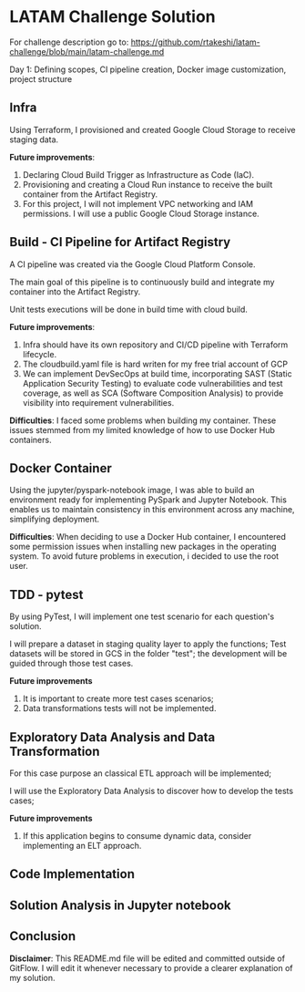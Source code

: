 # LATAM Challenge Solution

For challenge description go to: https://github.com/rtakeshi/latam-challenge/blob/main/latam-challenge.md

Day 1:  Defining scopes, CI pipeline creation, Docker image customization, project structure


## Infra

Using Terraform, I provisioned and created Google Cloud Storage to receive staging data.

**Future improvements**:

1. Declaring Cloud Build Trigger as Infrastructure as Code (IaC).
2. Provisioning and creating a Cloud Run instance to receive the built container from the Artifact Registry.
3. For this project, I will not implement VPC networking and IAM permissions. I will use a public Google Cloud Storage instance.

## Build - CI Pipeline for Artifact Registry


A CI pipeline was created via the Google Cloud Platform Console.

The main goal of this pipeline is to continuously build and integrate my container into the Artifact Registry.

Unit tests executions will be done in build time with cloud build.


**Future improvements**:

1. Infra should have its own repository and CI/CD pipeline with Terraform lifecycle.
2. The cloudbuild.yaml file is hard writen for my free trial account of GCP
3. We can implement DevSecOps at build time, incorporating SAST (Static Application Security Testing) to evaluate code vulnerabilities and test coverage, as well as SCA (Software Composition Analysis) to provide visibility into requirement vulnerabilities.

**Difficulties**: I faced some problems when building my container. These issues stemmed from my limited knowledge of how to use Docker Hub containers.

## Docker Container

Using the jupyter/pyspark-notebook image, I was able to build an environment ready for implementing PySpark and Jupyter Notebook. This enables us to maintain consistency in this environment across any machine, simplifying deployment.

**Difficulties**: When deciding to use a Docker Hub container, I encountered some permission issues when installing new packages in the operating system. To avoid future problems in execution, i decided to use the root user.

## TDD - pytest

By using PyTest, I will implement one test scenario for each question's solution.

I will prepare a dataset in staging quality layer to apply the functions; Test datasets will be stored in GCS in the folder "test"; the development will be guided through those test cases.

**Future improvements**

1. It is important to create more test cases scenarios;
2. Data transformations tests will not be implemented.


## Exploratory Data Analysis and Data Transformation

For this case purpose an classical ETL approach will be implemented; 

I will use the Exploratory Data Analysis to discover how to develop the tests cases;

**Future improvements**

1. If this application begins to consume dynamic data, consider implementing an ELT approach.

## Code Implementation

## Solution Analysis in Jupyter notebook

## Conclusion 


**Disclaimer**: This README.md file will be edited and committed outside of GitFlow. I will edit it whenever necessary to provide a clearer explanation of my solution.